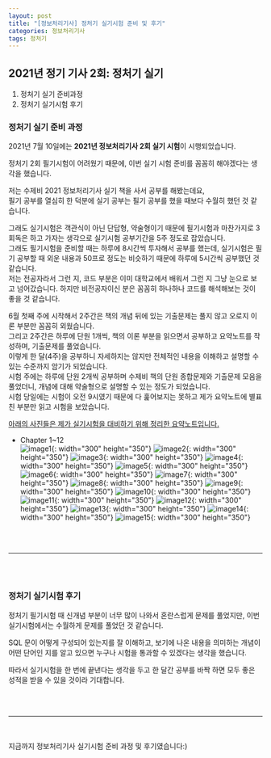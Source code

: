 ```yaml
---
layout: post
title: "[정보처리기사] 정처기 실기시험 준비 및 후기"
categories: 정보처리기사
tags: 정처기
---
```


## 2021년 정기 기사 2회: 정처기 실기
1. 정처기 실기 준비과정
2. 정처기 실기시험 후기

### 정처기 실기 준비 과정
2021년 7월 10일에는 <b>2021년 정보처리기사 2회 실기 시험</b>이 시행되었습니다.<br/>

정처기 2회 필기시험이 어려웠기 때문에, 이번 실기 시험 준비를 꼼꼼히 해야겠다는 생각을 했습니다.  

저는 수제비 2021 정보처리기사 실기 책을 사서 공부를 해봤는데요, <br/>
필기 공부를 열심히 한 덕분에 실기 공부는 필기 공부를 했을 때보다 수월히 했던 것 같습니다.

그래도 실기시험은 객관식이 아닌 단답형, 약술형이기 때문에 필기시험과 마찬가지로 3회독은 하고 가자는 생각으로 실기시험 공부기간을 5주 정도로 잡았습니다.<br/>
그래도 필기시험을 준비할 때는 하루에 8시간씩 투자해서 공부를 했는데, 실기시험은 필기 공부할 때 외운 내용과 50프로 정도는 비슷하기 때문에 하루에 5시간씩 공부했던 것 같습니다. <br/>
저는 전공자라서 그런 지, 코드 부분은 이미 대학교에서 배워서 그런 지 그냥 눈으로 보고 넘어갔습니다. 하지만 비전공자이신 분은 꼼꼼히 하나하나 코드를 해석해보는 것이 좋을 것 같습니다.<br/>

6월 첫째 주에 시작해서 2주간은 책의 개념 뒤에 있는 기출문제는 풀지 않고 오로지 이론 부분만 꼼꼼히 외웠습니다.<br/>
그리고 2주간은 하루에 단원 1개씩, 책의 이론 부분을 읽으면서 공부하고 요약노트를 작성하며, 기출문제를 풀었습니다.<br/>
이렇게 한 달(4주)을 공부하니 자세하지는 않지만 전체적인 내용을 이해하고 설명할 수 있는 수준까지 암기가 되었습니다. <br/>
시험 주에는 하루에 단원 2개씩 공부하며 수제비 책의 단원 종합문제와 기출문제 모음을 풀었더니, 개념에 대해 약술형으로 설명할 수 있는 정도가 되었습니다.<br/>
시험 당일에는 시험이 오전 9시였기 때문에 다 훑어보지는 못하고 제가 요약노트에 별표 친 부분만 읽고 시험을 보았습니다.<br/>

<u>아래의 사진들은 제가 실기시험을 대비하기 위해 정리한 요약노트입니다.</u>
- Chapter 1~12<br/>
 ![image1](/image/engineer_information_processing_test_practical/20210715_114119.jpg){: width="300" height="350"}
 ![image2](/image/engineer_information_processing_test_practical/20210715_114143.jpg){: width="300" height="350"}
 ![image3](/image/engineer_information_processing_test_practical/20210715_114151.jpg){: width="300" height="350"}
 ![image4](/image/engineer_information_processing_test_practical/20210715_114221.jpg){: width="300" height="350"}
 ![image5](/image/engineer_information_processing_test_practical/20210715_114231.jpg){: width="300" height="350"}
 ![image6](/image/engineer_information_processing_test_practical/20210715_114253.jpg){: width="300" height="350"}
 ![image7](/image/engineer_information_processing_test_practical/20210715_114309.jpg){: width="300" height="350"}
 ![image8](/image/engineer_information_processing_test_practical/20210715_114324.jpg){: width="300" height="350"}
 ![image9](/image/engineer_information_processing_test_practical/20210715_114332.jpg){: width="300" height="350"}
 ![image10](/image/engineer_information_processing_test_practical/20210715_114343.jpg){: width="300" height="350"}
 ![image11](/image/engineer_information_processing_test_practical/20210715_114350.jpg){: width="300" height="350"}
 ![image12](/image/engineer_information_processing_test_practical/20210715_114405.jpg){: width="300" height="350"}
 ![image13](/image/engineer_information_processing_test_practical/20210715_114418.jpg){: width="300" height="350"}
 ![image14](/image/engineer_information_processing_test_practical/20210715_114426.jpg){: width="300" height="350"}
 ![image15](/image/engineer_information_processing_test_practical/20210715_114433.jpg){: width="300" height="350"}


<br/><br/>
<hr/>
<br/><br/>

### 정처기 실기시험 후기
정처기 필기시험 때 신개념 부분이 너무 많이 나와서 혼란스럽게 문제를 풀었지만, 이번 실기시험에서는 수월하게 문제를 풀었던 것 같습니다.<br/>

SQL 문이 어떻게 구성되어 있는지를 잘 이해하고, 보기에 나온 내용을 의미하는 개념이 어떤 단어인 지를 알고 있으면 누구나 시험을 통과할 수 있겠다는 생각을 했습니다.

따라서 실기시험을 한 번에 끝낸다는 생각을 두고 한 달간 공부를 바짝 하면 모두 좋은 성적을 받을 수 있을 것이라 기대합니다.


<br/><br/>
<hr/>
<br/><br/>
지금까지 정보처리기사 실기시험 준비 과정 및 후기였습니다:)
